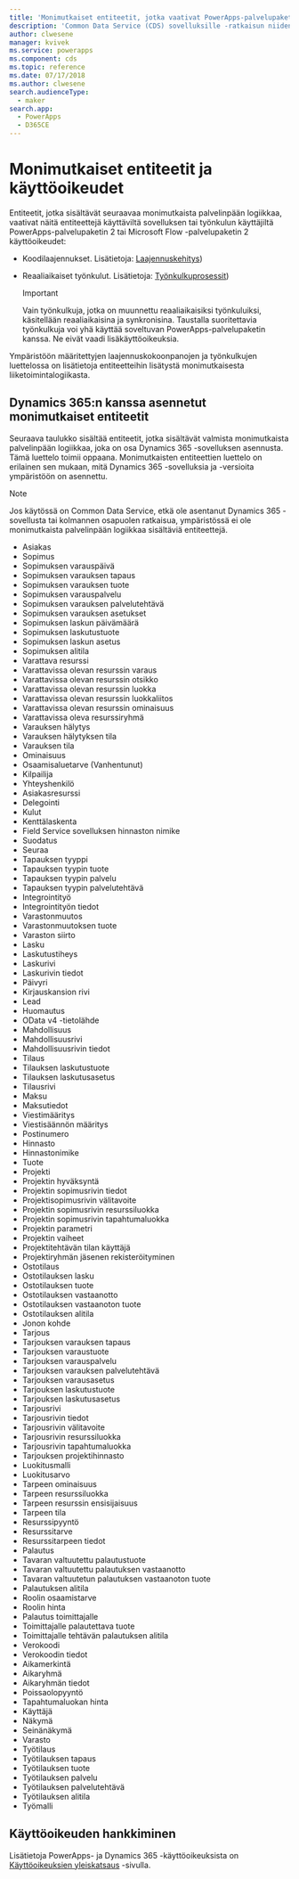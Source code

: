```yaml
---
title: 'Monimutkaiset entiteetit, jotka vaativat PowerApps-palvelupaketin 2 käyttöoikeudet | Microsoft Docs'
description: 'Common Data Service (CDS) sovelluksille -ratkaisun niiden monimutkaisten entiteettien luettelo, jotka vaativat PowerApps-palvelupaketin 2 käyttöoikeudet.'
author: clwesene
manager: kvivek
ms.service: powerapps
ms.component: cds
ms.topic: reference
ms.date: 07/17/2018
ms.author: clwesene
search.audienceType:
  - maker
search.app:
  - PowerApps
  - D365CE
---
```


# <a name="complex-entities-and-licensing"></a>Monimutkaiset entiteetit ja käyttöoikeudet
Entiteetit, jotka sisältävät seuraavaa monimutkaista palvelinpään logiikkaa, vaativat näitä entiteettejä käyttäviltä sovelluksen tai työnkulun käyttäjiltä PowerApps-palvelupaketin 2 tai Microsoft Flow -palvelupaketin 2 käyttöoikeudet:

* Koodilaajennukset. Lisätietoja: [Laajennuskehitys](https://docs.microsoft.com/dynamics365/customer-engagement/developer/plugin-development))
* Reaaliaikaiset työnkulut. Lisätietoja: [Työnkulkuprosessit](https://docs.microsoft.com/dynamics365/customer-engagement/customize/workflow-processes))

    > [!IMPORTANT]
    >  Vain työnkulkuja, jotka on muunnettu reaaliaikaisiksi työnkuluiksi, käsitellään reaaliaikaisina ja synkronisina. Taustalla suoritettavia työnkulkuja voi yhä käyttää soveltuvan PowerApps-palvelupaketin kanssa. Ne eivät vaadi lisäkäyttöoikeuksia.

Ympäristöön määritettyjen laajennuskokoonpanojen ja työnkulkujen luettelossa on lisätietoja entiteetteihin lisätystä monimutkaisesta liiketoimintalogiikasta.

## <a name="complex-entities-installed-with-dynamics-365"></a>Dynamics 365:n kanssa asennetut monimutkaiset entiteetit
Seuraava taulukko sisältää entiteetit, jotka sisältävät valmista monimutkaista palvelinpään logiikkaa, joka on osa Dynamics 365 -sovelluksen asennusta. Tämä luettelo toimii oppaana. Monimutkaisten entiteettien luettelo on erilainen sen mukaan, mitä Dynamics 365 -sovelluksia ja -versioita ympäristöön on asennettu.

> [!NOTE]
>  Jos käytössä on Common Data Service, etkä ole asentanut Dynamics 365 -sovellusta tai kolmannen osapuolen ratkaisua, ympäristössä ei ole monimutkaista palvelinpään logiikkaa sisältäviä entiteettejä.

* Asiakas
* Sopimus
* Sopimuksen varauspäivä
* Sopimuksen varauksen tapaus
* Sopimuksen varauksen tuote
* Sopimuksen varauspalvelu
* Sopimuksen varauksen palvelutehtävä
* Sopimuksen varauksen asetukset
* Sopimuksen laskun päivämäärä
* Sopimuksen laskutustuote
* Sopimuksen laskun asetus
* Sopimuksen alitila
* Varattava resurssi
* Varattavissa olevan resurssin varaus
* Varattavissa olevan resurssin otsikko
* Varattavissa olevan resurssin luokka
* Varattavissa olevan resurssin luokkaliitos
* Varattavissa olevan resurssin ominaisuus
* Varattavissa oleva resurssiryhmä
* Varauksen hälytys
* Varauksen hälytyksen tila
* Varauksen tila
* Ominaisuus
* Osaamisaluetarve (Vanhentunut)
* Kilpailija
* Yhteyshenkilö
* Asiakasresurssi
* Delegointi
* Kulut
* Kenttälaskenta
* Field Service sovelluksen hinnaston nimike
* Suodatus
* Seuraa
* Tapauksen tyyppi
* Tapauksen tyypin tuote
* Tapauksen tyypin palvelu
* Tapauksen tyypin palvelutehtävä
* Integrointityö
* Integrointityön tiedot
* Varastonmuutos
* Varastonmuutoksen tuote
* Varaston siirto
* Lasku
* Laskutustiheys
* Laskurivi
* Laskurivin tiedot
* Päivyri
* Kirjauskansion rivi
* Lead
* Huomautus
* OData v4 -tietolähde
* Mahdollisuus
* Mahdollisuusrivi
* Mahdollisuusrivin tiedot
* Tilaus
* Tilauksen laskutustuote
* Tilauksen laskutusasetus
* Tilausrivi
* Maksu
* Maksutiedot
* Viestimääritys
* Viestisäännön määritys
* Postinumero
* Hinnasto
* Hinnastonimike
* Tuote
* Projekti
* Projektin hyväksyntä
* Projektin sopimusrivin tiedot
* Projektisopimusrivin välitavoite
* Projektin sopimusrivin resurssiluokka
* Projektin sopimusrivin tapahtumaluokka
* Projektin parametri
* Projektin vaiheet
* Projektitehtävän tilan käyttäjä
* Projektiryhmän jäsenen rekisteröityminen
* Ostotilaus
* Ostotilauksen lasku
* Ostotilauksen tuote
* Ostotilauksen vastaanotto
* Ostotilauksen vastaanoton tuote
* Ostotilauksen alitila
* Jonon kohde
* Tarjous
* Tarjouksen varauksen tapaus
* Tarjouksen varaustuote
* Tarjouksen varauspalvelu
* Tarjouksen varauksen palvelutehtävä
* Tarjouksen varausasetus
* Tarjouksen laskutustuote
* Tarjouksen laskutusasetus
* Tarjousrivi
* Tarjousrivin tiedot
* Tarjousrivin välitavoite
* Tarjousrivin resurssiluokka
* Tarjousrivin tapahtumaluokka
* Tarjouksen projektihinnasto
* Luokitusmalli
* Luokitusarvo
* Tarpeen ominaisuus
* Tarpeen resurssiluokka
* Tarpeen resurssin ensisijaisuus
* Tarpeen tila
* Resurssipyyntö
* Resurssitarve
* Resurssitarpeen tiedot
* Palautus
* Tavaran valtuutettu palautustuote
* Tavaran valtuutettu palautuksen vastaanotto
* Tavaran valtuutetun palautuksen vastaanoton tuote
* Palautuksen alitila
* Roolin osaamistarve
* Roolin hinta
* Palautus toimittajalle
* Toimittajalle palautettava tuote
* Toimittajalle tehtävän palautuksen alitila
* Verokoodi
* Verokoodin tiedot
* Aikamerkintä
* Aikaryhmä
* Aikaryhmän tiedot
* Poissaolopyyntö
* Tapahtumaluokan hinta
* Käyttäjä
* Näkymä
* Seinänäkymä
* Varasto
* Työtilaus
* Työtilauksen tapaus
* Työtilauksen tuote
* Työtilauksen palvelu
* Työtilauksen palvelutehtävä
* Työtilauksen alitila
* Työmalli


## <a name="licensing"></a>Käyttöoikeuden hankkiminen
Lisätietoja PowerApps- ja Dynamics 365 -käyttöoikeuksista on [Käyttöoikeuksien yleiskatsaus](../../administrator/pricing-billing-skus.md) -sivulla.

